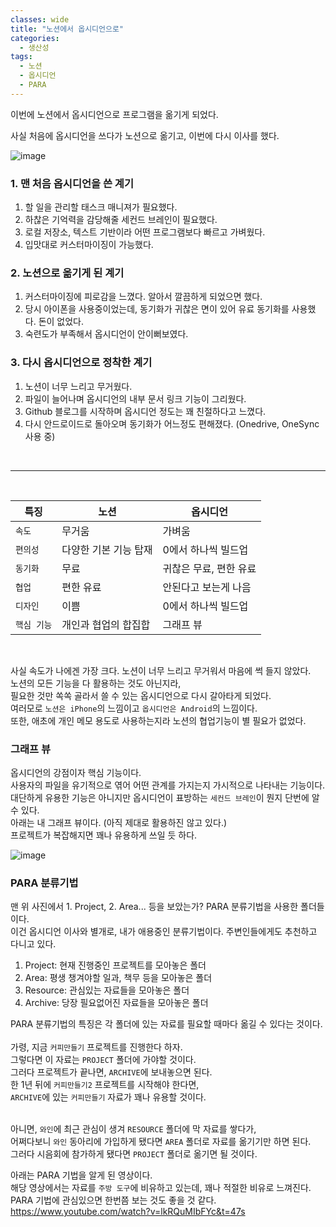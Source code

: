 ```yaml
---
classes: wide
title: "노션에서 옵시디언으로"
categories:
  - 생산성
tags:
  - 노션
  - 옵시디언
  - PARA
---
```


이번에 노션에서 옵시디언으로 프로그램을 옮기게 되었다.

사실 처음에 옵시디언을 쓰다가 노션으로 옮기고, 이번에 다시 이사를 했다.

![image](https://github.com/user-attachments/assets/a76db253-60a6-4408-9ad3-7535821ef6bd)

### 1. 맨 처음 옵시디언을 쓴 계기

1. 할 일을 관리할 태스크 매니져가 필요했다.
2. 하찮은 기억력을 감당해줄 세컨드 브레인이 필요했다.
3. 로컬 저장소, 텍스트 기반이라 어떤 프로그램보다 빠르고 가벼웠다.
4. 입맛대로 커스터마이징이 가능했다.

### 2. 노션으로 옮기게 된 계기

1. 커스터마이징에 피로감을 느꼈다. 알아서 깔끔하게 되었으면 했다.
2. 당시 아이폰을 사용중이었는데, 동기화가 귀찮은 면이 있어 유료 동기화를 사용했다. 돈이 없었다.
3. 숙련도가 부족해서 옵시디언이 안이뻐보였다.

### 3. 다시 옵시디언으로 정착한 계기

1. 노션이 너무 느리고 무거웠다.
2. 파일이 늘어나며 옵시디언의 내부 문서 링크 기능이 그리웠다.
3. Github 블로그를 시작하며 옵시디언 정도는 꽤 친절하다고 느꼈다.
4. 다시 안드로이드로 돌아오며 동기화가 어느정도 편해졌다. (Onedrive, OneSync 사용 중)

<br/>

---

<br/>

| 특징        | 노션                  | 옵시디언               |
| ----------- | --------------------- | ---------------------- |
| `속도`      | 무거움                | 가벼움                 |
| `편의성`    | 다양한 기본 기능 탑재 | 0에서 하나씩 빌드업    |
| `동기화`    | 무료                  | 귀찮은 무료, 편한 유료 |
| `협업`      | 편한 유료             | 안된다고 보는게 나음   |
| `디자인`    | 이쁨                  | 0에서 하나씩 빌드업    |
| `핵심 기능` | 개인과 협업의 합집합  | 그래프 뷰              |

<br/>

사실 속도가 나에겐 가장 크다. 노션이 너무 느리고 무거워서 마음에 썩 들지 않았다.<br/>노션의 모든 기능을 다 활용하는 것도 아닌지라,<br/>필요한 것만 쏙쏙 골라서 쓸 수 있는 옵시디언으로 다시 갈아타게 되었다.<br/>여러모로 `노션은 iPhone`의 느낌이고 `옵시디언은 Android`의 느낌이다.<br/>또한, 애초에 개인 메모 용도로 사용하는지라 노션의 협업기능이 별 필요가 없었다.

### 그래프 뷰

옵시디언의 강점이자 핵심 기능이다.<br/>
사용자의 파일을 유기적으로 엮어 어떤 관계를 가지는지 가시적으로 나타내는 기능이다.<br/>대단하게 유용한 기능은 아니지만 옵시디언이 표방하는 `세컨드 브레인`이 뭔지 단번에 알 수 있다.<br/>아래는 내 그래프 뷰이다. (아직 제대로 활용하진 않고 있다.)<br/>프로젝트가 복잡해지면 꽤나 유용하게 쓰일 듯 하다.

![image](https://github.com/user-attachments/assets/7efc86a4-f7c3-4326-aac8-7daf792b0ad8)

### PARA 분류기법

맨 위 사진에서 1. Project, 2. Area... 등을 보았는가? PARA 분류기법을 사용한 폴더들이다.<br/>
이건 옵시디언 이사와 별개로, 내가 애용중인 분류기법이다. 주변인들에게도 추천하고 다니고 있다.

1. Project: 현재 진행중인 프로젝트를 모아놓은 폴더
2. Area: 평생 챙겨야할 일과, 책무 등을 모아놓은 폴더
3. Resource: 관심있는 자료들을 모아놓은 폴더
4. Archive: 당장 필요없어진 자료들을 모아놓은 폴더

PARA 분류기법의 특징은 각 폴더에 있는 자료를 필요할 때마다 옮길 수 있다는 것이다.<br/><br/>
가령, 지금 `커피만들기` 프로젝트를 진행한다 하자.<br/>그렇다면 이 자료는 `PROJECT` 폴더에 가야할 것이다.<br/>그러다 프로젝트가 끝나면, `ARCHIVE`에 보내놓으면 된다.<br/>한 1년 뒤에 `커피만들기2` 프로젝트를 시작해야 한다면,<br/>`ARCHIVE`에 있는 `커피만들기` 자료가 꽤나 유용할 것이다.<br/><br/>

아니면, `와인`에 최근 관심이 생겨 `RESOURCE` 폴더에 막 자료를 쌓다가,<br/>어쩌다보니 `와인` 동아리에 가입하게 됐다면 `AREA` 폴더로 자료를 옮기기만 하면 된다.<br/>그러다 시음회에 참가하게 됐다면 `PROJECT` 폴더로 옮기면 될 것이다.

아래는 PARA 기법을 알게 된 영상이다.<br/>해당 영상에서는 자료를 `주방 도구`에 비유하고 있는데, 꽤나 적절한 비유로 느껴진다.<br/>PARA 기법에 관심있으면 한번쯤 보는 것도 좋을 것 같다.<br/>
https://www.youtube.com/watch?v=lkRQuMIbFYc&t=47s
